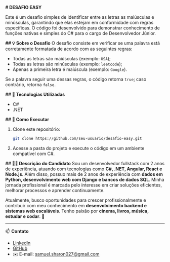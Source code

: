 **# DESAFIO EASY**

Este é um desafio simples de identificar entre as letras as maiúsculas e minúsculas, garantindo que elas estejam em conformidade com regras específicas. O código foi desenvolvido para demonstrar conhecimento de funções nativas e simples do C# para o cargo de Desenvolvedor Júnior.

**## 💡 Sobre o Desafio**
O desafio consiste em verificar se uma palavra está corretamente formatada de acordo com as seguintes regras:
- Todas as letras são maiúsculas (exemplo: `USA`);
- Todas as letras são minúsculas (exemplo: `leetcode`);
- Apenas a primeira letra é maiúscula (exemplo: `Google`).

Se a palavra seguir uma dessas regras, o código retorna `true`; caso contrário, retorna `false`.

**## 🚀 Tecnologias Utilizadas**
- C#
- .NET

**## 📌 Como Executar**
1. Clone este repositório:
   ```sh
   git clone https://github.com/seu-usuario/desafio-easy.git
   ```
2. Acesse a pasta do projeto e execute o código em um ambiente compatível com C#.

**## 👨‍💻 Descrição do Candidato**
Sou um desenvolvedor fullstack com 2 anos de experiência, atuando com tecnologias como **C#, .NET, Angular, React e Node.js**. Além disso, possuo mais de 2 anos de experiência com **dados em Python, desenvolvimento web com Django e bancos de dados SQL**. Minha jornada profissional é marcada pelo interesse em criar soluções eficientes, melhorar processos e aprender continuamente.

Atualmente, busco oportunidades para crescer profissionalmente e contribuir com meu conhecimento em **desenvolvimento backend e sistemas web escaláveis**. Tenho paixão por **cinema, livros, música, estudar e codar**. 🚀

---

📫 **Contato**
- [LinkedIn](https://www.linkedin.com/in/samuel-sharon-fonseca-12983523b)
- [GitHub](https://github.com/Sharonssf)
- ✉️ E-mail: samuel.sharon027@gmail.com

